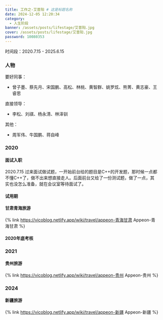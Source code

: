 ```yaml
---
title: 工作之-艾普阳 # 这是标题名称
date: 2024-12-05 12:20:34
category:
  - 人生阶段
banner: /assets/posts/lifestage/艾普阳.jpg
cover: /assets/posts/lifestage/艾普阳.jpg
password: 10080353
---
```


时间段：2020.7.15 - 2025.6.15

### 人物
要好同事：  
- 曾子墨、蔡先月、宋国鹏、高松、林桃、黄智群、姚罗炫、熊菁、黄志豪、王睿思  

直接领导：  
- 李松、刘祺、杨永清、林泽钏  

其他：  
- 周军伟、牛国鹏、蒋自峰

### 2020
#### 面试入职
2020.7.15 过来面试做试题，一开始前台给的题目是C++的开发题，那时候一点都不懂C++了，做不出来想直接走人。后面前台又给了一份测试题，做了一点，其实也没怎么准备，就在会议室等待面试了。

#### 试用期
#### 甘肃青海旅游
{% link https://vicoblog.netlify.app/wiki/travel/appeon-青海甘肃 Appeon-青海甘肃 %}

#### 2020年底考核

### 2021
#### 贵州旅游
{% link https://vicoblog.netlify.app/wiki/travel/appeon-贵州 Appeon-贵州 %}

### 2024
#### 新疆旅游
{% link https://vicoblog.netlify.app/wiki/travel/appeon-新疆 Appeon-新疆 %}



